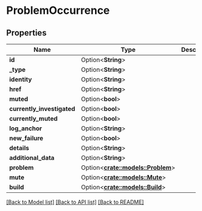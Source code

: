 # ProblemOccurrence

## Properties

Name | Type | Description | Notes
------------ | ------------- | ------------- | -------------
**id** | Option<**String**> |  | [optional]
**_type** | Option<**String**> |  | [optional]
**identity** | Option<**String**> |  | [optional]
**href** | Option<**String**> |  | [optional]
**muted** | Option<**bool**> |  | [optional]
**currently_investigated** | Option<**bool**> |  | [optional]
**currently_muted** | Option<**bool**> |  | [optional]
**log_anchor** | Option<**String**> |  | [optional]
**new_failure** | Option<**bool**> |  | [optional]
**details** | Option<**String**> |  | [optional]
**additional_data** | Option<**String**> |  | [optional]
**problem** | Option<[**crate::models::Problem**](problem.md)> |  | [optional]
**mute** | Option<[**crate::models::Mute**](mute.md)> |  | [optional]
**build** | Option<[**crate::models::Build**](build.md)> |  | [optional]

[[Back to Model list]](../README.md#documentation-for-models) [[Back to API list]](../README.md#documentation-for-api-endpoints) [[Back to README]](../README.md)


